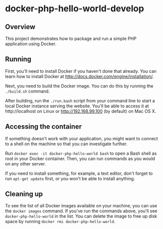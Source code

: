 # docker-php-hello-world-develop

## Overview

This project demonstrates how to package and run a simple PHP application using
Docker.

## Running

First, you'll need to install Docker if you haven't done that already. You can
learn how to install Docker at http://docs.docker.com/engine/installation/.

Next, you need to build the Docker image. You can do this by running the
`./build.sh` command.

After building, run the `./run.bash` script from your command line to start a
local Docker instance serving the website. You'll be able to access it at
http://localhost on Linux or http://192.168.99.100 (by default) on Mac OS X.

## Accessing the container

If something doesn't work with your application, you might want to connect to a
shell on the machine so that you can investigate further.

Run `docker exec -it docker-php-hello-world bash` to open a Bash shell as root
in your Docker container. Then, you can run commands as you would on any other
server.

If you need to install something, for example, a text editor, don't forget to
run `apt-get update` first, or you won't be able to install anything.

## Cleaning up

To see the list of all Docker images available on your machine, you can use the
`docker images` command. If you've run the commands above, you'll see
`docker-php-hello-world` in the list. You can delete the image to free up disk
space by running `docker rmi docker-php-hello-world`.
